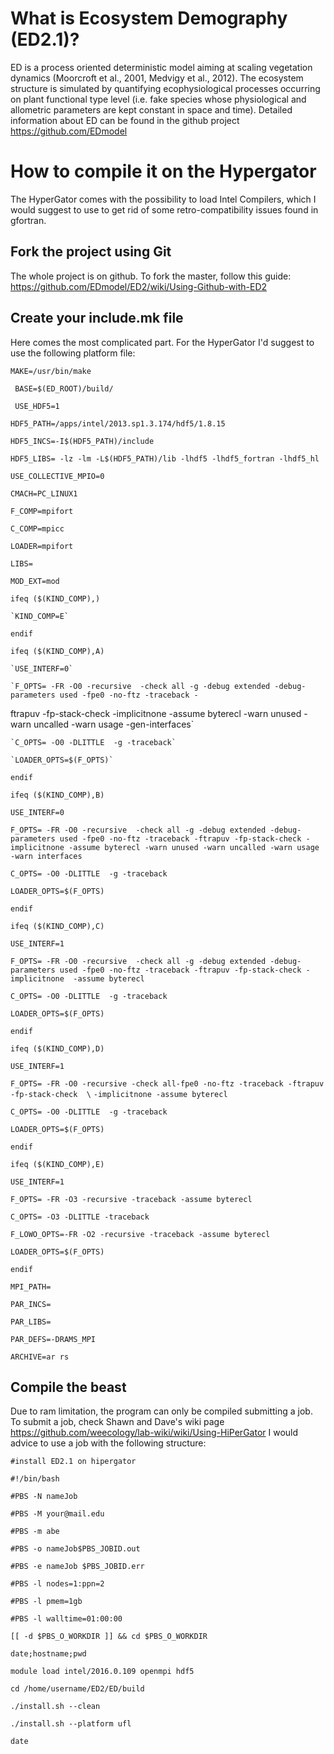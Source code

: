 # What is Ecosystem Demography (ED2.1)?
ED is a process oriented deterministic model aiming at scaling vegetation dynamics (Moorcroft et al., 2001, Medvigy et al., 2012). The ecosystem structure is simulated by quantifying ecophysiological processes occurring on plant functional type level (i.e. fake species whose physiological and allometric parameters are kept constant in space and time). Detailed information about ED can be found in the github project https://github.com/EDmodel

# How to compile it on the Hypergator
The HyperGator comes with the possibility to load Intel Compilers, which I would suggest to use to get rid of some retro-compatibility issues found in gfortran. 

## Fork the project using Git
The whole project is on github. To fork the master, follow this guide: https://github.com/EDmodel/ED2/wiki/Using-Github-with-ED2
## Create your include.mk file
Here comes the most complicated part. For the HyperGator I'd suggest to use the following platform file:

`MAKE=/usr/bin/make`

` BASE=$(ED_ROOT)/build/`

` USE_HDF5=1`

`HDF5_PATH=/apps/intel/2013.sp1.3.174/hdf5/1.8.15`

`HDF5_INCS=-I$(HDF5_PATH)/include`

`HDF5_LIBS= -lz -lm -L$(HDF5_PATH)/lib -lhdf5 -lhdf5_fortran -lhdf5_hl`

`USE_COLLECTIVE_MPIO=0`

`CMACH=PC_LINUX1`

`F_COMP=mpifort`

`C_COMP=mpicc`

`LOADER=mpifort`

`LIBS=`

`MOD_EXT=mod`

`ifeq ($(KIND_COMP),)`

    `KIND_COMP=E`

`endif`

`ifeq ($(KIND_COMP),A)`

    `USE_INTERF=0`

    `F_OPTS= -FR -O0 -recursive  -check all -g -debug extended -debug-parameters used -fpe0 -no-ftz -traceback -
ftrapuv -fp-stack-check -implicitnone -assume byterecl -warn unused -warn uncalled -warn usage -gen-interfaces`

    `C_OPTS= -O0 -DLITTLE  -g -traceback`

    `LOADER_OPTS=$(F_OPTS)`

`endif`

`ifeq ($(KIND_COMP),B)`

   `USE_INTERF=0`

   `F_OPTS= -FR -O0 -recursive  -check all -g -debug extended -debug-parameters used -fpe0 -no-ftz -traceback -ftrapuv -fp-stack-check -implicitnone -assume byterecl -warn unused -warn uncalled -warn usage -warn interfaces`

   `C_OPTS= -O0 -DLITTLE  -g -traceback`

   `LOADER_OPTS=$(F_OPTS)`

`endif`

`ifeq ($(KIND_COMP),C)`

   `USE_INTERF=1`

   `F_OPTS= -FR -O0 -recursive  -check all -g -debug extended -debug-parameters used -fpe0 -no-ftz -traceback -ftrapuv -fp-stack-check -implicitnone  -assume byterecl`

   `C_OPTS= -O0 -DLITTLE  -g -traceback`

   `LOADER_OPTS=$(F_OPTS)`

`endif`

`ifeq ($(KIND_COMP),D)`

   `USE_INTERF=1`

   `F_OPTS= -FR -O0 -recursive -check all-fpe0 -no-ftz -traceback -ftrapuv -fp-stack-check  \`
           `-implicitnone -assume byterecl`

   `C_OPTS= -O0 -DLITTLE  -g -traceback`

   `LOADER_OPTS=$(F_OPTS)`

`endif`

`ifeq ($(KIND_COMP),E)`

   `USE_INTERF=1`

   `F_OPTS= -FR -O3 -recursive -traceback -assume byterecl`

   `C_OPTS= -O3 -DLITTLE -traceback`

   `F_LOWO_OPTS=-FR -O2 -recursive -traceback -assume byterecl`

   `LOADER_OPTS=$(F_OPTS)`

   `endif`

`MPI_PATH=`

`PAR_INCS=`

`PAR_LIBS=`

`PAR_DEFS=-DRAMS_MPI`

`ARCHIVE=ar rs`

## Compile the beast
Due to ram limitation, the program can only be compiled submitting a job. To submit a job, check Shawn and Dave's wiki page https://github.com/weecology/lab-wiki/wiki/Using-HiPerGator
I would advice to use a job with the following structure:

`#install ED2.1 on hipergator`

`#!/bin/bash                                                                                                 `

`#PBS -N nameJob                                                                                               `

`#PBS -M your@mail.edu                                                                                   `

`#PBS -m abe                                                                                                 `

`#PBS -o nameJob$PBS_JOBID.out                                                                                 `

`#PBS -e nameJob $PBS_JOBID.err                                                                                 `

`#PBS -l nodes=1:ppn=2                                                                                       `

`#PBS -l pmem=1gb                                                                                            `

`#PBS -l walltime=01:00:00                                                                                   `

`[[ -d $PBS_O_WORKDIR ]] && cd $PBS_O_WORKDIR`

`date;hostname;pwd`

`module load intel/2016.0.109 openmpi hdf5`

`cd /home/username/ED2/ED/build`

`./install.sh --clean`

`./install.sh --platform ufl`

`date`
 